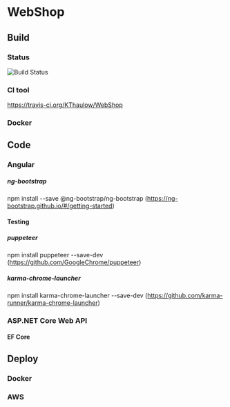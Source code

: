 # WebShop
## Build
### Status
![Build Status](https://travis-ci.org/KThaulow/WebShop.svg?branch=master)

### CI tool
https://travis-ci.org/KThaulow/WebShop

### Docker

## Code
### Angular
##### ng-bootstrap
npm install --save @ng-bootstrap/ng-bootstrap
(https://ng-bootstrap.github.io/#/getting-started)

#### Testing
##### puppeteer
npm install puppeteer --save-dev
(https://github.com/GoogleChrome/puppeteer)

##### karma-chrome-launcher
npm install karma-chrome-launcher --save-dev
(https://github.com/karma-runner/karma-chrome-launcher)


### ASP.NET Core Web API

#### EF Core

## Deploy
### Docker

### AWS
